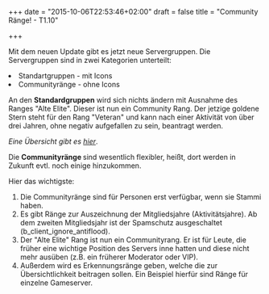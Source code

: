 +++
date = "2015-10-06T22:53:46+02:00"
draft = false
title = "Community Ränge! - T1.10"

+++
<p>Mit dem neuen Update gibt es jetzt neue Servergruppen. Die Servergruppen sind in zwei Kategorien unterteilt:</p>
<li>Standartgruppen - mit Icons</li>
<li>Communityr&auml;nge - ohne Icons</li>
<p>An den <strong> Standardgruppen</strong> wird sich nichts &auml;ndern mit Ausnahme des Ranges "Alte Elite". Dieser ist nun ein Community Rang. Der jetzige goldene Stern steht f&uuml;r den Rang "Veteran" und kann nach einer Aktivit&auml;t von &uuml;ber drei Jahren, ohne negativ aufgefallen zu sein, beantragt werden.</p>
<p> <i>Eine &Uuml;bersicht gibt es <a href="https://ts.teamtt.de/overview/ranks.html">hier</a></i>.</p>
<p>Die <strong> Communityr&auml;nge </strong> sind wesentlich flexibler, hei&szlig;t, dort werden in Zukunft evtl. noch einige hinzukommen. </p>
<p>Hier das wichtigste: 
<ol><li>Die Communityr&auml;nge sind f&uuml;r Personen erst verf&uuml;gbar, wenn sie Stammi haben.</li>
<li>Es gibt R&auml;nge zur Auszeichnung der Mitgliedsjahre (Aktivit&auml;tsjahre). Ab dem zweiten Mitgliedsjahr ist der Spamschutz ausgeschaltet (b_client_ignore_antiflood).</li>
<li>Der "Alte Elite" Rang ist nun ein Communityrang. Er ist f&uuml;r Leute, die fr&uuml;her eine wichtige Position des Servers inne hatten und diese nicht mehr aus&uuml;ben (z.B. ein fr&uuml;herer Moderator oder VIP). </li>
<li>Au&szlig;erdem wird es Erkennungsr&auml;nge geben, welche die zur &Uuml;bersichtlichkeit beitragen sollen. Ein Beispiel hierf&uuml;r sind R&auml;nge f&uuml;r einzelne Gameserver.</ol></li>
